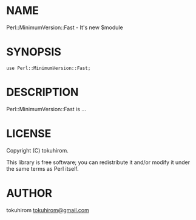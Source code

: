# NAME

Perl::MinimumVersion::Fast - It's new $module

# SYNOPSIS

    use Perl::MinimumVersion::Fast;

# DESCRIPTION

Perl::MinimumVersion::Fast is ...

# LICENSE

Copyright (C) tokuhirom.

This library is free software; you can redistribute it and/or modify
it under the same terms as Perl itself.

# AUTHOR

tokuhirom <tokuhirom@gmail.com>
